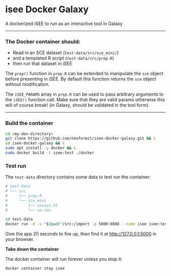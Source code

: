 # isee Docker Galaxy

A dockerized iSEE to run as an interactive tool in Galaxy

---

### The Docker container should:
- Read in an SCE dataset (`test-data/src/sce_mini/`)
- and a templated R script (`test-data/src/prep.R`)
- then run that dataset in iSEE

The `prep()` function in `prep.R` can be extended to manipulate the `sce` object before presenting in iSEE. By default this function returns the `sce` object without modification.

The `iSEE_PARAMS` array in `prep.R` can be used to pass arbitrary
arguments to the `iSEE()` function call. Make sure that they are valid params otherwise this will of course break! (in Galaxy, should be validated in the tool form).

---

### Build the container

```sh
cd <my-dev-directory>
git clone https://github.com/neoformit/isee-docker-galaxy.git && \
cd isee-docker-galaxy && \
sudo apt install -y docker && \
sudo docker build -t isee:test ./docker
```

### Test run

The `test-data` directory contains some data to test run the container:

```sh
# test-data
# └── src
#     ├── prep.R
#     └── sce_mini
#         ├── assays.h5
#         └── se.rds

cd test-data
docker run -d -v "$(pwd)"/src:/import -p 5000:8888 --name isee isee:test
```

Give the app 20 seconds to fire up, then find it at http://127.0.0.1:5000 in
your browser.

**Take down the container**

The docker container will run forever unless you stop it:

```sh
docker container stop isee
```
